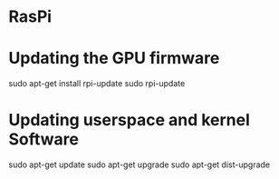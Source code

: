 # RasPi

# Updating the GPU firmware
sudo apt-get install rpi-update
sudo rpi-update

# Updating userspace and kernel Software
sudo apt-get update
sudo apt-get upgrade
sudo apt-get dist-upgrade
